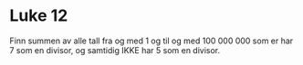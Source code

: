 # Luke 12

Finn summen av alle tall fra og med 1 og til og med 100 000 000 som er har 7 som en divisor, og samtidig IKKE har 5 som en divisor.
